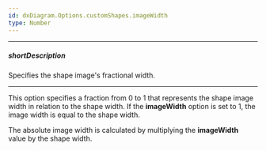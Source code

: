 ```yaml
---
id: dxDiagram.Options.customShapes.imageWidth
type: Number
---
```

---
##### shortDescription
Specifies the shape image's fractional width.

---
This option specifies a fraction from 0 to 1 that represents the shape image width in relation to the shape width. If the **imageWidth** option is set to 1, the image width is equal to the shape width.

The absolute image width is calculated by multiplying the **imageWidth** value by the shape width.